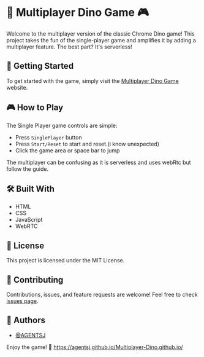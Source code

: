 # 🦖 Multiplayer Dino Game 🎮

Welcome to the multiplayer version of the classic Chrome Dino game! This project takes the fun of the single-player game and amplifies it by adding a multiplayer feature. The best part? It's serverless!



## 🚀 Getting Started

To get started with the game, simply visit the [Multiplayer Dino Game](https://agentsj.github.io/Multiplayer-Dino.github.io/) website.

## 🎮 How to Play

The Single Player game controls are simple:

- Press `SinglePlayer` button
- Press `Start/Reset` to start and reset.(i know unexpected)
- Click the game area or space bar to jump

The multiplayer can be confusing as it is serverless and uses webRtc but follow the guide.

## 🛠️ Built With

- HTML
- CSS
- JavaScript
- WebRTC

## 📝 License

This project is licensed under the MIT License.

## 🤝 Contributing

Contributions, issues, and feature requests are welcome! Feel free to check [issues page](https://github.com/AGENTSJ/Multiplayer-Dino.github.io/issues).

## 👥 Authors

- [@AGENTSJ](https://github.com/AGENTSJ) 

Enjoy the game! 🎉
https://agentsj.github.io/Multiplayer-Dino.github.io/